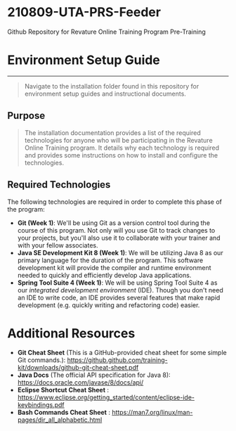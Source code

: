 # 210809-UTA-PRS-Feeder

Github Repository for Revature Online Training Program Pre-Training


# Environment Setup Guide
---
> Navigate to the installation folder found in this repository for environment setup guides and instructional documents.

## Purpose

> The installation documentation provides a list of the required technologies for anyone who will be participating in the Revature Online Training program. It details why each technology is required and provides some instructions on how to install and configure the technologies.

## Required Technologies

The following technologies are required in order to complete this phase of the program:

- **Git (Week 1)**: We'll be using Git as a version control tool during the course of this program. Not only will you use Git to track changes to your projects, but you'll also use it to collaborate with your trainer and with your fellow associates.
- **Java SE Development Kit 8 (Week 1)**: We will be utilizing Java 8 as our primary language for the duration of the program. This software development kit will provide the compiler and runtime environment needed to quickly and efficiently develop Java applications.
- **Spring Tool Suite 4 (Week 1)**: We will be using Spring Tool Suite 4 as our *integrated development environment* (IDE). Though you don't need an IDE to write code, an IDE provides several features that make rapid development (e.g. quickly writing and refactoring code) easier.

Additional Resources
====================

*  **Git Cheat Sheet** (This is a GitHub-provided cheat sheet for some simple Git commands.): https://github.github.com/training-kit/downloads/github-git-cheat-sheet.pdf
*  **Java Docs** (The official API specification for Java 8): https://docs.oracle.com/javase/8/docs/api/
* **Eclipse Shortcut Cheat Sheet** : https://www.eclipse.org/getting_started/content/eclipse-ide-keybindings.pdf
* **Bash Commands Cheat Sheet** : https://man7.org/linux/man-pages/dir_all_alphabetic.html